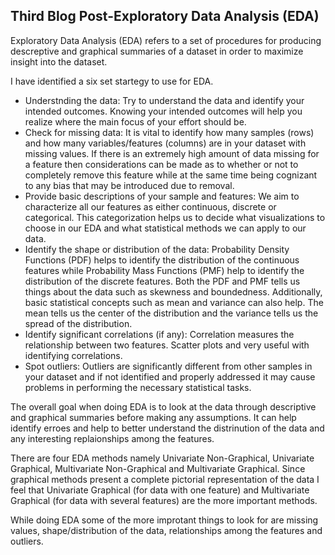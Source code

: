 ## Third Blog Post-Exploratory Data Analysis (EDA)

Exploratory Data Analysis (EDA) refers to a set of procedures for producing descreptive and graphical summaries of a dataset in order to maximize insight into the dataset.

I have identified a six set startegy to use for EDA.

* Understnding the data: Try to understand the data and identify your intended outcomes. Knowing your intended outcomes will help you realize where the main focus of your effort should be.
* Check for missing data: It is vital to identify how many samples (rows) and how many variables/features (columns) are in your dataset with missing values. If there is an extremely high amount of data missing for a feature then considerations can be made as to whether or not to completely remove this feature while at the same time being cognizant to any bias that may be introduced due to removal.
* Provide basic descriptions of your sample and features: We aim to characterize all our features as either continuous, discrete or categorical. This categorization helps us to decide what visualizations to choose in our EDA and what statistical methods we can apply to our data.
* Identify the shape or distribution of the data: Probability Density Functions (PDF) helps to identify the distribution of the continuous features while Probability Mass Functions (PMF) help to identify the distribution of the discrete features. Both the PDF and PMF tells us things about the data such as skewness and boundedness. Additionally, basic statistical concepts such as mean and variance can also help. The mean tells us the center of the distribution and the variance tells us the spread of the distribution.
* Identify significant correlations (if any): Correlation measures the relationship between two features. Scatter plots and very useful with identifying correlations.
* Spot outliers: Outliers are significantly different from other samples in your dataset and if not identified and properly addressed it may cause problems in performing the necessary statistical tasks.

The overall goal when doing EDA is to look at the data through descriptive and graphical summaries before making any assumptions. It can help identify erroes and help to better understand the distrinution of the data and any interesting replaionships among the features.

There are four EDA methods namely Univariate Non-Graphical, Univariate Graphical, Multivariate Non-Graphical and Multivariate Graphical. Since graphical methods present a complete pictorial representation of the data I feel that Univariate Graphical (for data with one feature) and Multivariate Graphical (for data with several features) are the more important methods.

While doing EDA some of the more improtant things to look for are missing values, shape/distribution of the data, relationships among the features and outliers.
